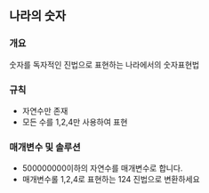 나라의 숫자
-----
### 개요
숫자를 독자적인 진법으로 표현하는 나라에서의 숫자표현법
### 규칙
+ 자연수만 존재
+ 모든 수를 1,2,4만 사용하여 표현
### 매개변수 및 솔루션
+ 500000000이하의 자연수를 매개변수로 합니다.
+ 매개변수롤 1,2,4로 표현하는 124 진법으로 변환하세요
